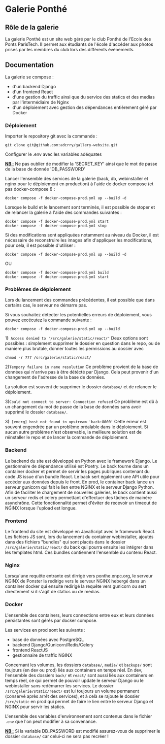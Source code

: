# Galerie Ponthé

## Rôle de la galerie

La galerie Ponthé est un site web géré par le club Ponthé de l'Ecole des Ponts ParisTech. Il permet aux étudiants de l'école d'accéder aux photos prises par les membres du club lors des différents évènements.

## Documentation

La galerie se compose :
- d'un backend Django
- d'un frontend React
- d'une gestion du traffic ainsi que du service des statics et des medias par l'intermédiaire de Nginx
- d'un déploiement avec gestion des dépendances entièrement géré par Docker

### Déploiement

Importer le repository git avec la commande :
```
git clone git@github.com:adcrry/gallery-website.git
```

Configurer le .env avec les variables adéquates

<ins>**NB :**</ins> Ne pas oublier de modifier la 'SECRET_KEY' ainsi que le mot de passe de la base de donnée 'DB_PASSWORD'

Lancer l'ensemble des services de la galerie (back, db, webinstaller et nginx pour le déploiement en production) à l'aide de docker compose (et  pas docker-compose !) :
```
docker compose -f docker-compose-prod.yml up --build -d
```

Lorsque le build et le lancement sont terminés, il est possible de stoper et de relancer la galerie à l'aide des commandes suivantes :
```
docker compose -f docker-compose-prod.yml start
docker compose -f docker-compose-prod.yml stop
```

Si des modifications sont appliquées notamment au niveau du Docker, il est nécessaire de reconstruire les images afin d'appliquer les modifications, pour cela, il est possible d'utiliser :
```
docker compose -f docker-compose-prod.yml up --build -d
```
OU
```
docker compose -f docker-compose-prod.yml build
docker compose -f docker-compose-prod.yml start
```
### Problèmes de déploiement

Lors du lancement des commandes précédentes, il est possible que dans certains cas, le serveur ne démarre pas.

Si vous souhaitez détecter les potentielles erreurs de déploiement, vous pouvez excécutez la commande suivante :
```
docker compose -f docker-compose-prod.yml up --build
```

1)``` Access denied to '/src/galerie/static/react/'```
Deux options sont possibles : simplement supprimer le dossier en question dans le repo, ou de manière plus brutale, donner toutes les permissions au dossier avec
```
chmod -r 777 /src/galerie/static/react/
```

2)```Tempory failure in name resolution```
Ce problème provient de la base de données qui n'arrive pas à être détécté par Django. Cela peut provenir d'un changement de l'adresse de la base de données.

La solution est souvent de supprimer le dossier ```database/``` et de relancer le déploiement.

3)```Could not connect to server: Connection refused```
Ce problème est dû à un changement du mot de passe de la base de données sans avoir supprimé le dossier ```database/```.

3)``` [emerg] host not found in upstream 'back:8000'```
Cette erreur est souvent engendrée par un problème préalable dans le déploiement. Si aucun autre problème n'est observable, la meilleure solution est de réinstaller le repo et de lancer la commande de déploiement.

### Backend

Le backend du site est développé en Python avec le framework Django. Le gestionnaire de dépendance utilisé est Poetry. Le back tourne dans un container docker et permet de servir les pages publiques contenant du code JS issue d'un bundle React. Le back sert également une API utile pour accéder aux données depuis le front.
En prod, le container back lance un serveur gunicorn qui fait le lien entre NGINX et le serveur Django Python.
Afin de faciliter le chargement de nouvelles galeries, le back contient aussi un serveur redis et celery permettant d'effectuer des tâches de mainère asynchrône. Cette fonctionnalité permet d'éviter de recevoir un timeout de NGINX lorsque l'upload est longue.

### Frontend

Le frontend du site est développé en JavaScript avec le framework React. Les fichiers JS sont, lors du lancement du container webinstaller, ajoutés dans des fichiers "bundles" qui sont placés dans le dossier ```/src/galerie/static/react/``` du back qui pourra ensuite les intégrer dans les templates html. Ces bundles contiennent l'ensemble du contenu React.

### Nginx

Lorsqu'une requête entrante est dirrigé vers ponthe.enpc.org, le serveur NGINX de Ponster la redirige vers le serveur NGINX hebergé dans un container docker qui ensuite redirigé la requête vers gunicorn ou sert directement si il s'agit de statics ou de medias. 

### Docker

L'ensemble des containers, leurs connections entre eux et leurs données persistantes sont gérés par docker compose.

Les services en prod sont les suivants :
  - base de données avec PostgreSQL
  - backend Django/Gunicorn/Redis/Celery
  - frontend ReactJS
  - gestionnaire de traffic NGINX

Concernant les volumes, les dossiers ```database/```, ```media/``` et ```backups/``` sont toujours (en dev ou prod) liés aux containers en temps réel. En dev, l'ensemble des dossiers ```back/``` et ```react/``` sont aussi liés aux containers en temps réel, ce qui permet de pouvoir update le serveur Django ou le webinstaller sans redémarrer les services. Le dossier ```/src/galerie/static/react/``` est lui toujours un volume permanent (conservé après arrêt des services), et à celà se rajoute le dossier ```/src/static``` en prod qui permet de faire le lien entre le serveur Django et NGINX pour servir les statics.

L'ensemble des variables d'environnement sont contenus dans le fichier ```.env``` que l'on peut modifier à sa convenance.

<ins>**NB :**</ins> Si la variable DB_PASSWORD est modifié assurez-vous de supprimer le dossier ```database/``` car celui-ci ne sera pas recréer !
